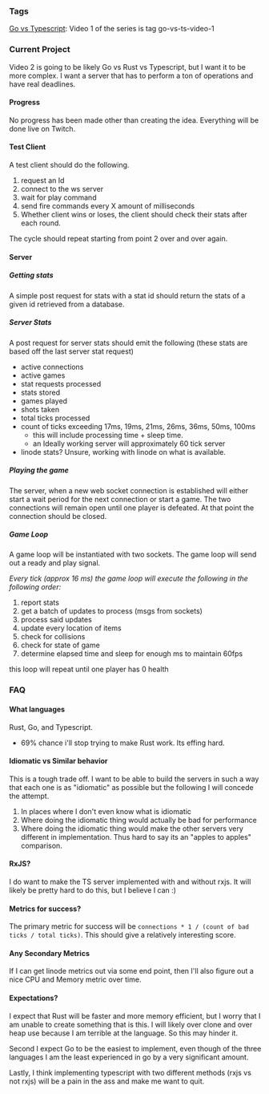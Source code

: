 ### Tags
[Go vs Typescript](https://www.youtube.com/watch?v=h7UEwBaGoVo): Video 1 of the series is tag go-vs-ts-video-1

### Current Project
Video 2 is going to be likely Go vs Rust vs Typescript, but I want it to be
more complex.  I want a server that has to perform a ton of operations and have
real deadlines.

#### Progress
No progress has been made other than creating the idea.  Everything will be
done live on Twitch.

#### Test Client
A test client should do the following.
1. request an Id
1. connect to the ws server
1. wait for play command
1. send fire commands every X amount of milliseconds
1. Whether client wins or loses, the client should check their stats after each
   round.

The cycle should repeat starting from point 2 over and over again.

#### Server
##### Getting stats
A simple post request for stats with a stat id should return the stats of a
given id retrieved from a database.

##### Server Stats
A post request for server stats should emit the following (these stats are
based off the last server stat request)

* active connections
* active games
* stat requests processed
* stats stored
* games played
* shots taken
* total ticks processed
* count of ticks exceeding 17ms, 19ms, 21ms, 26ms, 36ms, 50ms, 100ms
  * this will include processing time + sleep time.
  * an Ideally working server will approximately 60 tick server
* linode stats?  Unsure, working with linode on what is available.

##### Playing the game
The server, when a new web socket connection is established will either start a
wait period for the next connection or start a game.  The two connections will
remain open until one player is defeated.  At that point the connection should
be closed.

##### Game Loop
A game loop will be instantiated with two sockets.  The game loop will send out
a ready and play signal.

*Every tick (approx 16 ms) the game loop will execute the following in the
  following order:*

1. report stats
1. get a batch of updates to process (msgs from sockets)
1. process said updates
1. update every location of items
1. check for collisions
1. check for state of game
1. determine elapsed time and sleep for enough ms to maintain 60fps

this loop will repeat until one player has 0 health

### FAQ
#### What languages
Rust, Go, and Typescript.
* 69% chance i'll stop trying to make Rust work.  Its effing hard.

#### Idiomatic vs Similar behavior
This is a tough trade off.  I want to be able to build the servers in such a
way that each one is as "idiomatic" as possible but the following I will
concede the attempt.
1. In places where I don't even know what is idiomatic
1. Where doing the idiomatic thing would actually be bad for performance
1. Where doing the idiomatic thing would make the other servers very different
   in implementation.  Thus hard to say its an "apples to apples" comparison.

#### RxJS?
I do want to make the TS server implemented with and without rxjs.  It will
likely be pretty hard to do this, but  I believe I can :)

#### Metrics for success?
The primary metric for success will be `connections * 1 / (count of bad ticks /
total ticks)`.  This should give a relatively interesting score.

#### Any Secondary Metrics
If I can get linode metrics out via some end point, then I'll also figure out a
nice CPU and Memory metric over time.

#### Expectations?
I expect that Rust will be faster and more memory efficient, but I worry that I
am unable to create something that is this.  I will likely over clone and over
heap use because I am terrible at the language.  So this may hinder it.

Second I expect Go to be the easiest to implement, even though of the three
languages I am the least experienced in go by a very significant amount.

Lastly, I think implementing typescript with two different methods (rxjs vs not
rxjs) will be a pain in the ass and make me want to quit.
